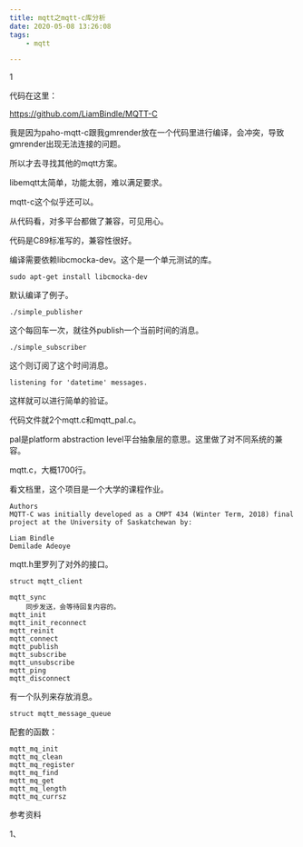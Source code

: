 ```yaml
---
title: mqtt之mqtt-c库分析
date: 2020-05-08 13:26:08
tags:
	- mqtt

---
```


1

代码在这里：

https://github.com/LiamBindle/MQTT-C

我是因为paho-mqtt-c跟我gmrender放在一个代码里进行编译，会冲突，导致gmrender出现无法连接的问题。

所以才去寻找其他的mqtt方案。

libemqtt太简单，功能太弱，难以满足要求。

mqtt-c这个似乎还可以。

从代码看，对多平台都做了兼容，可见用心。

代码是C89标准写的，兼容性很好。

编译需要依赖libcmocka-dev。这个是一个单元测试的库。

```
sudo apt-get install libcmocka-dev
```

默认编译了例子。

```
./simple_publisher 
```

这个每回车一次，就往外publish一个当前时间的消息。

```
./simple_subscriber 
```

这个则订阅了这个时间消息。

```
listening for 'datetime' messages.
```

这样就可以进行简单的验证。

代码文件就2个mqtt.c和mqtt_pal.c。

pal是platform abstraction level平台抽象层的意思。这里做了对不同系统的兼容。

mqtt.c，大概1700行。

看文档里，这个项目是一个大学的课程作业。

```
Authors
MQTT-C was initially developed as a CMPT 434 (Winter Term, 2018) final project at the University of Saskatchewan by:

Liam Bindle
Demilade Adeoye
```

mqtt.h里罗列了对外的接口。

```
struct mqtt_client 

mqtt_sync
	同步发送，会等待回复内容的。
mqtt_init
mqtt_init_reconnect
mqtt_reinit
mqtt_connect
mqtt_publish
mqtt_subscribe
mqtt_unsubscribe
mqtt_ping
mqtt_disconnect
```



有一个队列来存放消息。

```
struct mqtt_message_queue
```

配套的函数：

```
mqtt_mq_init
mqtt_mq_clean
mqtt_mq_register
mqtt_mq_find
mqtt_mq_get
mqtt_mq_length
mqtt_mq_currsz
```



参考资料

1、

